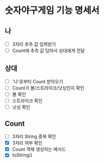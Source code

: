 # 숫자야구게임 기능 명세서

## 나

- [ ] 3자리 추측 값 입력받기
- [ ] Count에 추측 값 담아서 상대에게 전달

## 상대

- [ ] '나'로부터 Count 받아오기
- [ ] Count가 볼/스트라이크/낫싱인지 확인
- [ ] 볼 확인
- [ ] 스트라이크 확인
- [ ] 낫싱 확인

## Count

- [ ] 3자리  String 중복 확인
- [X] 3자리 여부 확인
- [X] Count 객체 생성하는 메서드
- [X] toString()

